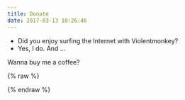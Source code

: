 ```yaml
---
title: Donate
date: 2017-03-13 18:26:46
---
```


- Did you enjoy surfing the Internet with Violentmonkey?
- Yes, I do. And ...

Wanna buy me a coffee?

{% raw %}
<link rel="stylesheet" href="donate.css">
<script src="donate.js"></script>
<div id="vm-donate"></div>
<script>
donate.initDonate({
  el: '#vm-donate',
  logo: {
    image: '/static/vm.png',
    text: 'Donate',
  },
  entries: [{
    type: 'url',
    text: 'PayPal',
    image: 'paypal.svg',
    url: 'https://www.paypal.me/gera2ld/5',
  }, {
    type: 'qrcode',
    text: 'AliPay',
    image: 'alipay.svg',
    qrcode: 'qr_alipay.png',
  }, {
    type: 'qrcode',
    text: 'WeChat Pay',
    image: 'wechat.svg',
    qrcode: 'qr_wechat.png',
  }],
});
</script>
{% endraw %}
